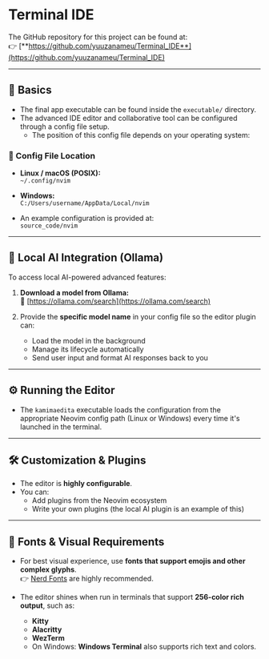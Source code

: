 # Terminal IDE

The GitHub repository for this project can be found at:  
👉 [**https://github.com/yuuzanameu/Terminal_IDE**](https://github.com/yuuzanameu/Terminal_IDE)

---

## 🧱 Basics

- The final app executable can be found inside the `executable/` directory.
- The advanced IDE editor and collaborative tool can be configured through a config file setup.
  - The position of this config file depends on your operating system:

### 📁 Config File Location

- **Linux / macOS (POSIX):**  
  `~/.config/nvim`

- **Windows:**  
  `C:/Users/username/AppData/Local/nvim`

- An example configuration is provided at:  
  `source_code/nvim`

---

## 🤖 Local AI Integration (Ollama)

To access local AI-powered advanced features:

1. **Download a model from Ollama:**  
   🔗 [https://ollama.com/search](https://ollama.com/search)

2. Provide the **specific model name** in your config file so the editor plugin can:
   - Load the model in the background
   - Manage its lifecycle automatically
   - Send user input and format AI responses back to you

---

## ⚙️ Running the Editor

- The `kamimaedita` executable loads the configuration from the appropriate Neovim config path (Linux or Windows) every time it's launched in the terminal.

---

## 🛠️ Customization & Plugins

- The editor is **highly configurable**.
- You can:
  - Add plugins from the Neovim ecosystem
  - Write your own plugins (the local AI plugin is an example of this)

---

## 🎨 Fonts & Visual Requirements

- For best visual experience, use **fonts that support emojis and other complex glyphs**.  
  👉 [Nerd Fonts](https://www.nerdfonts.com/) are highly recommended.

- The editor shines when run in terminals that support **256-color rich output**, such as:
  - **Kitty**
  - **Alacritty**
  - **WezTerm**
  - On Windows: **Windows Terminal** also supports rich text and colors.

